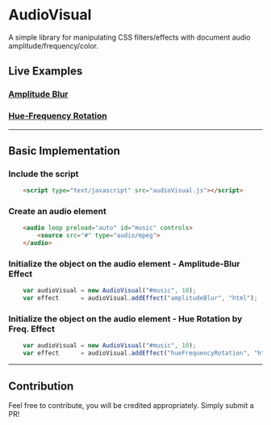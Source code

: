 # AudioVisual
 A simple library for manipulating CSS filters/effects with document audio amplitude/frequency/color.

## Live Examples

### [Amplitude Blur](https://a3r0id.github.io/AudioVisual/example_amplitudeBlur.html)

### [Hue-Frequency Rotation](https://a3r0id.github.io/AudioVisual/example_hueFrequencyRotation.html)

-----

## Basic Implementation

### Include the script
```html
    <script type="text/javascript" src="audioVisual.js"></script>
```

### Create an audio element
```html
    <audio loop preload="auto" id="music" controls>
        <source src="#" type="audio/mpeg">
    </audio>
```

### Initialize the object on the audio element - Amplitude-Blur Effect
```js
    var audioVisual = new AudioVisual("#music", 10);
    var effect      = audioVisual.addEffect("amplitudeBlur", "html");
```

### Initialize the object on the audio element - Hue Rotation by Freq. Effect
```js
    var audioVisual = new AudioVisual("#music", 10);
    var effect      = audioVisual.addEffect("hueFrequencyRotation", "html");
```

-----

## Contribution

Feel free to contribute, you will be credited appropriately. Simply submit a PR!

